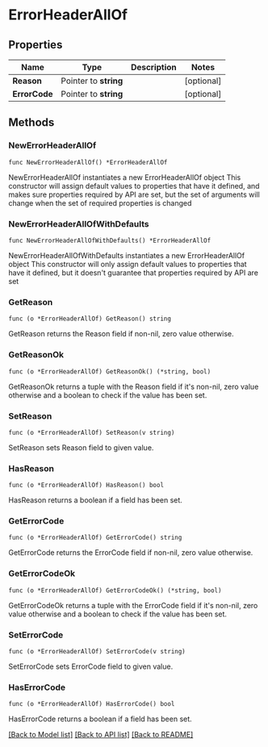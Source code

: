 # ErrorHeaderAllOf

## Properties

Name | Type | Description | Notes
------------ | ------------- | ------------- | -------------
**Reason** | Pointer to **string** |  | [optional] 
**ErrorCode** | Pointer to **string** |  | [optional] 

## Methods

### NewErrorHeaderAllOf

`func NewErrorHeaderAllOf() *ErrorHeaderAllOf`

NewErrorHeaderAllOf instantiates a new ErrorHeaderAllOf object
This constructor will assign default values to properties that have it defined,
and makes sure properties required by API are set, but the set of arguments
will change when the set of required properties is changed

### NewErrorHeaderAllOfWithDefaults

`func NewErrorHeaderAllOfWithDefaults() *ErrorHeaderAllOf`

NewErrorHeaderAllOfWithDefaults instantiates a new ErrorHeaderAllOf object
This constructor will only assign default values to properties that have it defined,
but it doesn't guarantee that properties required by API are set

### GetReason

`func (o *ErrorHeaderAllOf) GetReason() string`

GetReason returns the Reason field if non-nil, zero value otherwise.

### GetReasonOk

`func (o *ErrorHeaderAllOf) GetReasonOk() (*string, bool)`

GetReasonOk returns a tuple with the Reason field if it's non-nil, zero value otherwise
and a boolean to check if the value has been set.

### SetReason

`func (o *ErrorHeaderAllOf) SetReason(v string)`

SetReason sets Reason field to given value.

### HasReason

`func (o *ErrorHeaderAllOf) HasReason() bool`

HasReason returns a boolean if a field has been set.

### GetErrorCode

`func (o *ErrorHeaderAllOf) GetErrorCode() string`

GetErrorCode returns the ErrorCode field if non-nil, zero value otherwise.

### GetErrorCodeOk

`func (o *ErrorHeaderAllOf) GetErrorCodeOk() (*string, bool)`

GetErrorCodeOk returns a tuple with the ErrorCode field if it's non-nil, zero value otherwise
and a boolean to check if the value has been set.

### SetErrorCode

`func (o *ErrorHeaderAllOf) SetErrorCode(v string)`

SetErrorCode sets ErrorCode field to given value.

### HasErrorCode

`func (o *ErrorHeaderAllOf) HasErrorCode() bool`

HasErrorCode returns a boolean if a field has been set.


[[Back to Model list]](../README.md#documentation-for-models) [[Back to API list]](../README.md#documentation-for-api-endpoints) [[Back to README]](../README.md)


